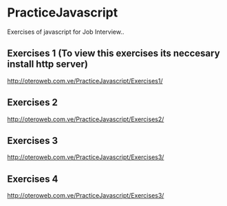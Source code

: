# PracticeJavascript
Exercises of javascript for Job Interview..

## Exercises 1 (To view this exercises its neccesary  install http server) 
http://oteroweb.com.ve/PracticeJavascript/Exercises1/
## Exercises 2
http://oteroweb.com.ve/PracticeJavascript/Exercises2/
## Exercises 3
http://oteroweb.com.ve/PracticeJavascript/Exercises3/
## Exercises 4
http://oteroweb.com.ve/PracticeJavascript/Exercises3/


